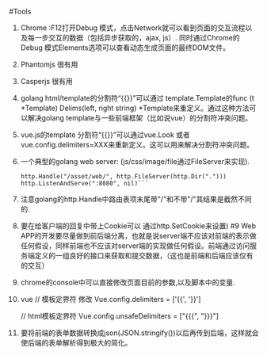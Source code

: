 #Tools
1. Chrome :F12打开Debug 模式，点击Network就可以看到页面的交互流程以及每一步交互的数据（包括异步获取的，ajax, js）. 同时通过Chrome的Debug 模式Elements选项可以查看动态生成页面的最终DOM文件。
2. Phantomjs 很有用
3. Casperjs 很有用
4. golang html/template的分割符“{{}}”可以通过 template.Template的func (t *Template) Delims(left, right string) *Template来重定义。通过这种方法可以解决golang template与一些前端框架（比如说vue）的分割符冲突问题。
5. vue.js的template 分割符“{{}}”可以通过vue.Look 或者vue.config.delimiters=XXX来重新定义。这可以用来解决分割符冲突问题。
6.  一个典型的golang web server: (js/css/image/file通过FileServer来实现). 
	```http.HandleFunc("/", MainPage)
	http.Handle("/asset/web/", http.FileServer(http.Dir(".")))
	http.ListenAndServe(":8080", nil)```

7. 注意golang的http.Handle中路由表项末尾带"/"和不带"/"其结果是截然不同的.
8. 要在给客户端的回复中带上Cookie可以 通过http.SetCookie来设置)
#9  Web APP的开发要尽量做到前后端分离，也就是说server端不应该对前端的表示做任何假设，同样前端也不应该对server端的实现做任何假设。前端通过访问服务端定义的一组良好的接口来获取和提交数据，（这也是前端和后端应该仅有的交互）
10. chrome的console中可以直接修改页面目前的参数,以及脚本中的变量.
11. vue // 模板定界符 修改
	Vue.config.delimiters = ['{{', '}}']

	// html模板定界符
	Vue.config.unsafeDelimiters = ["{{{", "}}}"]

12. 要将前端的表单数据转换成json(JSON.stringify())以后再传到后端，这样就会使后端的表单解析得到极大的简化。
